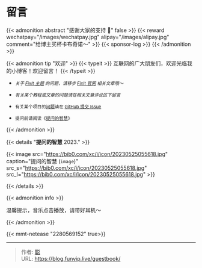 # 留言


{{< admonition abstract "感谢大家的支持 🙏"  false >}}
{{< reward wechatpay="/images/wechatpay.jpg" alipay="/images/alipay.jpg" comment="给博主买杯卡布奇诺～" >}}
{{< sponsor-log >}}
{{< /admonition >}}

{{< admonition tip "欢迎" >}}
{{< typeit >}}
互联网的广大朋友们，欢迎光临我的小博客！欢迎留言！
{{< /typeit >}}

- <small>_关于 [FixIt 主题](https://github.com/hugo-fixit/FixIt) 的问题，请移步 [FixIt 官网](https://fixit.lruihao.cn) 相关文章哦～_</small>
- <small>_有关某个教程或文章的问题请在相关文章评论区下留言_</small>

- <small>有关某个项目的[问题](/question)请在 [GitHub 提交 Issue](https://github.com/shiqustudio/giscus/discussions)</small>

- <small>提问前请阅读《[提问的智慧](https://p3terx.com/go/aHR0cHM6Ly9naXRodWIuY29tL3J5YW5oYW53dS9Ib3ctVG8tQXNrLVF1ZXN0aW9ucy1UaGUtU21hcnQtV2F5L2Jsb2IvbWFpbi9SRUFETUUtemhfQ04ubWQ)》</small>

{{< /admonition >}}

{{< details "**提问的智慧** 2023." >}}

{{< image src="https://bib0.com/xc/i/icon/20230525055618.jpg" caption="提问的智慧 (`image`)" src_s="https://bib0.com/xc/i/icon/20230525055618.jpg" src_l="https://bib0.com/xc/i/icon/20230525055618.jpg" >}}

{{< /details >}}

{{< admonition info >}}

温馨提示，音乐点击播放，请带好耳机～

 {{< /admonition >}}

{{< mmt-netease "2280569152" true>}}


---

> 作者: [聪](/about)  
> URL: https://blog.funvip.live/guestbook/  

